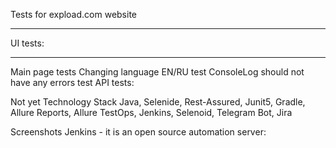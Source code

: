 Tests for expload.com website
___
UI tests:
___
Main page tests
Changing language EN/RU test
ConsoleLog should not have any errors test
API tests:

Not yet
Technology Stack Java, Selenide, Rest-Assured, Junit5, Gradle, Allure Reports, Allure TestOps, Jenkins, Selenoid, Telegram Bot, Jira

Screenshots Jenkins - it is an open source automation server:
